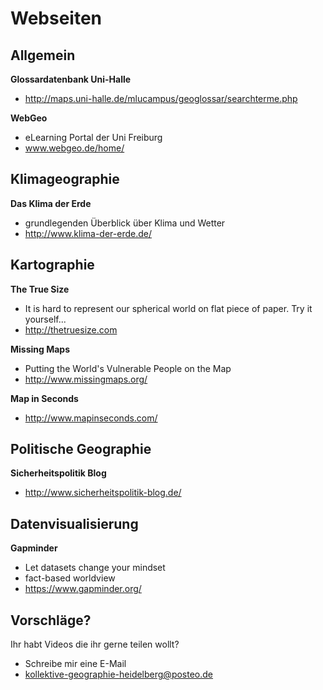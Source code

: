 # Webseiten
<!-- toc -->
## Allgemein

**Glossardatenbank Uni-Halle**

- http://maps.uni-halle.de/mlucampus/geoglossar/searchterme.php

**WebGeo**

- eLearning Portal der Uni Freiburg
- www.webgeo.de/home/

## Klimageographie

**Das Klima der Erde**

- grundlegenden Überblick über Klima und Wetter
- http://www.klima-der-erde.de/

## Kartographie

**The True Size**

- It is hard to represent our spherical world on flat piece of paper. Try it yourself...
- http://thetruesize.com

**Missing Maps**

- Putting the World's Vulnerable People on the Map
- http://www.missingmaps.org/

**Map in Seconds**
- http://www.mapinseconds.com/

## Politische Geographie

**Sicherheitspolitik Blog**

- http://www.sicherheitspolitik-blog.de/

## Datenvisualisierung

**Gapminder**

- Let datasets change your mindset
- fact-based worldview
- https://www.gapminder.org/

## Vorschläge?

Ihr habt Videos die ihr gerne teilen wollt?

- Schreibe mir eine E-Mail
- kollektive-geographie-heidelberg@posteo.de

